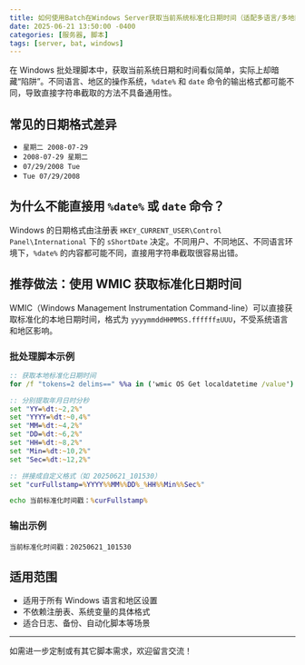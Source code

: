 ```yaml
---
title: 如何使用Batch在Windows Server获取当前系统标准化日期时间（适配多语言/多地区）
date: 2025-06-21 13:50:00 -0400
categories: [服务器, 脚本]
tags: [server, bat, windows]
---
```


在 Windows 批处理脚本中，获取当前系统日期和时间看似简单，实际上却暗藏“陷阱”。不同语言、地区的操作系统，`%date%` 和 `date` 命令的输出格式都可能不同，导致直接字符串截取的方法不具备通用性。

## 常见的日期格式差异

- `星期二 2008-07-29`
- `2008-07-29 星期二`
- `07/29/2008 Tue`
- `Tue 07/29/2008`

## 为什么不能直接用 `%date%` 或 `date` 命令？

Windows 的日期格式由注册表 `HKEY_CURRENT_USER\Control Panel\International` 下的 `sShortDate` 决定。不同用户、不同地区、不同语言环境下，`%date%` 的内容都可能不同，直接用字符串截取很容易出错。

## 推荐做法：使用 WMIC 获取标准化日期时间

WMIC（Windows Management Instrumentation Command-line）可以直接获取标准化的本地日期时间，格式为 `yyyymmddHHMMSS.ffffff±UUU`，不受系统语言和地区影响。

### 批处理脚本示例

```bat
:: 获取本地标准化日期时间
for /f "tokens=2 delims==" %%a in ('wmic OS Get localdatetime /value') do set "dt=%%a"

:: 分别提取年月日时分秒
set "YY=%dt:~2,2%"
set "YYYY=%dt:~0,4%"
set "MM=%dt:~4,2%"
set "DD=%dt:~6,2%"
set "HH=%dt:~8,2%"
set "Min=%dt:~10,2%"
set "Sec=%dt:~12,2%"

:: 拼接成自定义格式（如 20250621_101530）
set "curFullstamp=%YYYY%%MM%%DD%_%HH%%Min%%Sec%"

echo 当前标准化时间戳：%curFullstamp%
```

### 输出示例

```
当前标准化时间戳：20250621_101530
```

## 适用范围

- 适用于所有 Windows 语言和地区设置
- 不依赖注册表、系统变量的具体格式
- 适合日志、备份、自动化脚本等场景

---

如需进一步定制或有其它脚本需求，欢迎留言交流！
